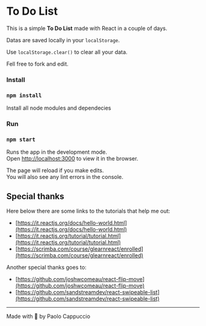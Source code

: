 # To Do List

This is a simple **To Do List** made with React in a couple of days.

Datas are saved locally in your `localStorage`.

Use `localStorage.clear()` to clear all your data.

Fell free to fork and edit.

### Install

### `npm install`

Install all node modules and dependecies

### Run

### `npm start`

Runs the app in the development mode.<br />
Open [http://localhost:3000](http://localhost:3000) to view it in the browser.

The page will reload if you make edits.<br />
You will also see any lint errors in the console.

## Special thanks

Here below there are some links to the tutorials that help me out:
 - [https://it.reactjs.org/docs/hello-world.html](https://it.reactjs.org/docs/hello-world.html)
 - [https://it.reactjs.org/tutorial/tutorial.html](https://it.reactjs.org/tutorial/tutorial.html)
 - [https://scrimba.com/course/glearnreact/enrolled](https://scrimba.com/course/glearnreact/enrolled)

Another special thanks goes to:
 - [https://github.com/joshwcomeau/react-flip-move](https://github.com/joshwcomeau/react-flip-move)
 - [https://github.com/sandstreamdev/react-swipeable-list](https://github.com/sandstreamdev/react-swipeable-list)

---

Made with :blue_heart: by Paolo Cappuccio
